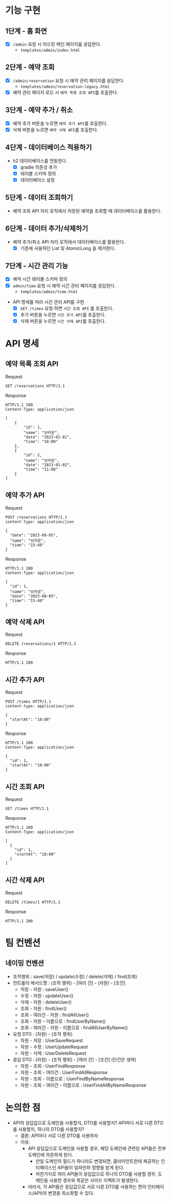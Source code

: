# 기능 구현

## 1단계 - 홈 화면

- [x] `/admin` 요청 시 어드민 메인 페이지를 응답한다.
    - `templates/admin/index.html`

## 2단계 - 예약 조회

- [x] `/admin/reservation` 요청 시 예약 관리 페이지를 응답한다.
    - `templates/admin/reservation-legacy.html`
- [x] 예약 관리 페이지 로드 시 `예약 목록 조회 API`를 호출한다.

## 3단계 - 예약 추가 / 취소

- [x] 예약 추가 버튼을 누르면 `예약 추가 API`를 호출한다.
- [x] 삭제 버튼을 누르면 `예약 삭제 API`를 호출한다.

## 4단계 - 데이터베이스 적용하기

- h2 데이터베이스를 연동한다.
  - [x] gradle 의존성 추가
  - [x] 테이블 스키마 정의
  - [x] 데이터베이스 설정

## 5단계 - 데이터 조회하기

- 예약 조회 API 처리 로직에서 저장된 예약을 조회할 때 데이터베이스를 활용한다.

## 6단계 - 데이터 추가/삭제하기

- 예약 추가/취소 API 처리 로직에서 데이터베이스를 활용한다.
  - [x] 기존에 사용하던 List 및 AtomicLong 을 제거한다.

## 7단계 - 시간 관리 기능

- [x] 예약 시간 테이블 스키마 정의 
- [x] `admin/time` 요청 시 예약 시간 관리 페이지를 응답한다.
  - `templates/admin/time.html`
- API 명세를 따라 시간 관리 API를 구현
  - [x] `GET /times` 요청 하면 `시간 조회 API` 를 호출한다. 
  - [x] 추가 버튼을 누르면 `시간 추가 API`를 호출한다.
  - [x] 삭제 버튼을 누르면 `시간 삭제 API`를 호출한다.

# API 명세

## 예약 목록 조회 API

Request

```
GET /reservations HTTP/1.1
```

Response

```
HTTP/1.1 200
Content-Type: application/json

[
    {
        "id": 1,
        "name": "브라운",
        "date": "2023-01-01",
        "time": "10:00"
    },
    {
        "id": 2,
        "name": "브라운",
        "date": "2023-01-02",
        "time": "11:00"
    }
]
```

## 예약 추가 API

Request

```
POST /reservations HTTP/1.1
content-type: application/json

{
  "date": "2023-08-05",
  "name": "브라운",
  "time": "15:40"
}
```

Response

```
HTTP/1.1 200
Content-Type: application/json

{
  "id": 1,
  "name": "브라운",
  "date": "2023-08-05",
  "time": "15:40"
}
```

## 예약 삭제 API

Request

```
DELETE /reservations/1 HTTP/1.1
```

Response

```
HTTP/1.1 200
```

## 시간 추가 API

Request

```
POST /times HTTP/1.1
content-type: application/json

{ 
  "startAt": "10:00" 
}
```

Response

```
HTTP/1.1 200
Content-Type: application/json

{
  "id": 1,
  "startAt": "10:00"
}
```

## 시간 조회 API

Request
```
GET /times HTTP/1.1
```

Response

```
HTTP/1.1 200
Content-Type: application/json

[
  {
    "id": 1,
    "startAt": "10:00"
  }
]
```

## 시간 삭제 API

Request

```
DELETE /times/1 HTTP/1.1
```

Response

```
HTTP/1.1 200
```


# 팀 컨벤션

## 네이밍 컨벤션

- 조작행위 : save(저장) / update(수정) / delete(삭제) / find(조회)
- 컨트롤러 메서드명 : (조작 행위) - [여러 건] - (자원) - [조건]
    - 저장 - 자원 : saveUser()
    - 수정 - 자원 : updateUser()
    - 삭제 - 자원 : deleteUser()
    - 조회 - 자원 : findUser()
    - 조회 - 여러건 - 자원 : findAllUser()
    - 조회 - 자원 - 이름으로 : findUserByName()
    - 조회 - 여러건 - 자원 - 이름으로 : findAllUserByName()
- 요청 DTO : (자원) - (조작 행위)
    - 자원 - 저장 : UserSaveRequest
    - 자원 - 수정 : UserUpdateRequest
    - 자원 - 삭제 : UserDeleteRequest
- 응답 DTO : (자원) - (조작 행위) - [여러 건] - [조건] (단건은 생략)
    - 자원 - 조회 : UserFindResponse
    - 자원 - 조회 - 여러건 : UserFindAllResponse
    - 자원 - 조회 - 이름으로 : UserFindByNameResponse
    - 자원 - 조회 - 여러건 - 이름으로 : UserFindAllByNameResponse

# 논의한 점

- API의 응답값으로 도메인을 사용할지, DTO를 사용할지? API마다 서로 다른 DTO를 사용할지, 하나의 DTO를 사용할지?
    - 결론: API마다 서로 다른 DTO를 사용하자
    - 이유:
        - API 응답값으로 도메인을 사용할 경우, 해당 도메인에 관련된 API들은 전부 도메인에 의존하게 된다.
            - 만일 도메인의 필드가 하나라도 변경되면, 클라이언트한테 제공하는 인터페이스인 API들이 일파만파 영향을 받게 된다.
            - 마찬가지로 여러 API들이 응답값으로 하나의 DTO를 사용할 경우, 도메인을 사용한 경우와 똑같은 사이드 이펙트가 발생한다.
        - 따라서, 각 API들은 응답값으로 서로 다른 DTO를 사용하는 편이 인터페이스(API)의 변경을 최소화할 수 있다.

